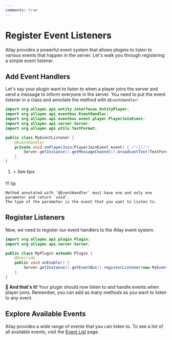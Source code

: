 ```yaml
---
comments: true
---
```


# Register Event Listeners

Allay provides a powerful event system that allows plugins to listen to various events that happen in the
server. Let's walk you through registering a simple event listener.

## Add Event Handlers

Let's say your plugin want to listen to when a player joins the server and send a message to inform everyone in the server.
You need to put the event listener in a class and annotate the method with `@EventHandler`:

```java linenums="1"
import org.allaymc.api.entity.interfaces.EntityPlayer;
import org.allaymc.api.eventbus.EventHandler;
import org.allaymc.api.eventbus.event.player.PlayerJoinEvent;
import org.allaymc.api.server.Server;
import org.allaymc.api.utils.TextFormat;

public class MyEventListener {
    @EventHandler
    private void onPlayerJoin(PlayerJoinEvent event) { /*(1)!*/
        Server.getInstance().getMessageChannel().broadcastText(TextFormat.YELLOW + "Welcome " + event.getPlayer().getDisplayName() + " to the server!");
    }
}
```

1. :star: See tips

!!! tip

    Method annotated with `@EventHandler` must have one and only one parameter and return `void`.
    The type of the parameter is the event that you want to listen to.

## Register Listeners

Now, we need to register our event handlers to the Allay event system.

```java linenums="1" hl_lines="7"
import org.allaymc.api.plugin.Plugin;
import org.allaymc.api.server.Server;

public class MyPlugin extends Plugin {
    @Override
    public void onEnable() {
        Server.getInstance().getEventBus().registerListener(new MyEventListener());
    }
}
```

**:partying_face: And that's it!** Your plugin should now listen to and handle events when player joins.
Remember, you can add as many methods as you want to listen to any event.

## Explore Available Events

Allay provides a wide range of events that you can listen to. To see a list of all available events,
visit the [Event List](/advanced/event-list) page.
